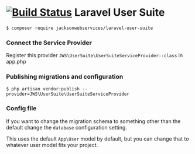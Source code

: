 [![Build Status](https://travis-ci.org/JacksonWebServices/laravel-user-suite.svg?branch=master)](https://travis-ci.org/JacksonWebServices/laravel-user-suite)
Laravel User Suite
==================

```
$ composer require jacksonwebservices/laravel-user-suite
```

### Connect the Service Provider
Register this provider `JWS\UserSuite\UserSuiteServiceProvider::class` in app.php


### Publishing migrations and configuration

```
$ php artisan vendor:publish --provider=JWS\UserSuite\UserSuiteServiceProvider
```

### Config file

If you want to change the migration schema to something other than the default change the `database` configuration setting.

This uses the default `App\User` model by default, but you can change that to whatever user model fits your project.  
